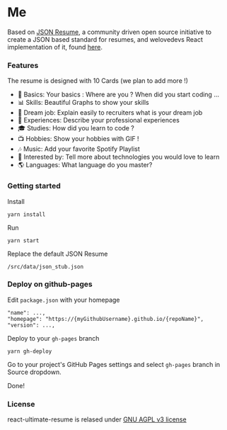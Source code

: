 # Me

Based on [JSON Resume](https://github.com/jsonresume), a community driven open source initiative to create a JSON based standard for resumes, and welovedevs React implementation of it, found [here](https://github.com/welovedevs/react-ultimate-resume).

### Features

The resume is designed with 10 Cards (we plan to add more !)
- 🙂 Basics: Your basics : Where are you ? When did you start coding ...
- 📊 Skills: Beautiful Graphs to show your skills
- 💼 Dream job: Explain easily to recruiters what is your dream job
- 💾 Experiences: Describe your professional experiences
- 🎓 Studies: How did you learn to code ?
- 📺 Hobbies: Show your hobbies with GIF !
- 🎶 Music: Add your favorite Spotify Playlist
- 🔭 Interested by: Tell more about technologies you would love to learn
- 🌎 Languages: What language do you master?

### Getting started

Install

```
yarn install
```

Run

```
yarn start
```

Replace the default JSON Resume
```
/src/data/json_stub.json
```

### Deploy on github-pages

Edit `package.json` with your homepage

```
"name": ...,
"homepage": "https://{myGithubUsername}.github.io/{repoName}",
"version": ...,
```

Deploy to your `gh-pages` branch

```
yarn gh-deploy
```

Go to your project's GitHub Pages settings and select `gh-pages` branch in Source dropdown.

Done!

### License

react-ultimate-resume is relased under [GNU AGPL v3 license](https://github.com/welovedevs/developer-profile/blob/master/LICENSE.md)
